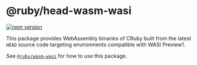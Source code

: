 # @ruby/head-wasm-wasi

[![npm version](https://badge.fury.io/js/@ruby%2Fhead-wasm-wasi.svg)](https://www.npmjs.com/package/@ruby/head-wasm-wasi)

This package provides WebAssembly binaries of CRuby built from the latest `HEAD` source code targeting environments compatible with WASI Preview1.

See [`@ruby/wasm-wasi`](https://github.com/ruby/ruby.wasm/blob/main/packages/npm-packages/ruby-wasm-wasi/README.md) for how to use this package.
